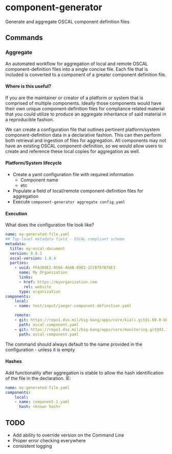 # component-generator
Generate and aggregate OSCAL component definition files


## Commands

### Aggregate
An automated workflow for aggregation of local and remote OSCAL component-definition files into a single concise file. Each file that is included is converted to a component of a greater component definition file. 

#### Where is this useful?
If you are the maintainer or creator of a platform or system that is comprised of multiple components. Ideally those components would have their own unique component-definition files for compliance related material that you could utilize to produce an aggregate inheritance of said material in a reproducible fashion. 

We can create a configuration file that outlines pertinent platform/system component-definition data in a declarative fashion. This can then perform both retrieval and ingestion of files for aggregation. All components may not have an existing OSCAL component-definition, so we would allow users to create and reference these local copies for aggregation as well. 

#### Platform/System lifecycle

- Create a yaml configuration file with required information
    - Component name
    - etc
- Populate a field of local/remote component-definition files for aggregation
- Execute `component-generator aggregate config.yaml`

#### Execution 
What does the configuration file look like?

```yaml
name: my-generated-file.yaml
## Top-level metadata field - OSCAL compliant schema
metadata:
  title: my-oscal-document
  version: 0.0.1
  oscal-version: 1.0.4
  parties:
    - uuid: FFA360E2-0566-46AB-8982-2CCB787B78E3
      name: My Organization
      links:
      - href: https://myorganization.com
        rel: website
      type: organization
components:
    local:
    - name: test/input/jaeger-component-definition.yaml

    remote:
    - git: https://repo1.dso.mil/big-bang/apps/core/kiali.git@1.60.0-bb.2
      path: oscal-component.yaml
    - git: https://repo1.dso.mil/big-bang/apps/core/monitoring.git@43.1.2-bb.1
      path: oscal-component.yaml
```

The command should always default to the name provided in the configuration - unless it is empty

#### Hashes
Add functionality after aggregation is stable to allow the hash identification of the file in the declaration.
IE:

```yaml
name: my-generated-file.yaml
components:
    local:
    - name: component-1.yaml
      hash: <known hash>
```

## TODO
- Add ability to override version on the Command Line
- Proper error checking everywhere
- consistent logging